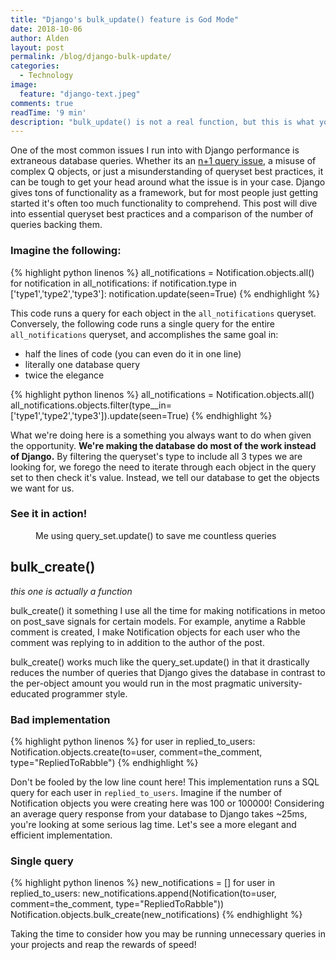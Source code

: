 ```yaml
---
title: "Django's bulk_update() feature is God Mode"
date: 2018-10-06
author: Alden
layout: post
permalink: /blog/django-bulk-update/
categories:
  - Technology
image:
  feature: "django-text.jpeg"
comments: true
readTime: '9 min'
description: "bulk_update() is not a real function, but this is what you are looking for."
---
```


One of the most common issues I run into with Django performance is extraneous database queries. 
Whether its an [n+1 query issue](http://blog.scoutapp.com/articles/2018/04/30/finding-and-fixing-n-1s-in-django-apps),
a misuse of complex Q objects, or just a misunderstanding of queryset best practices, it can be tough
to get your head around what the issue is in your case.
Django gives tons of functionality as a framework, but for most people just getting started
it's often too much functionality to comprehend.
This post will dive into essential queryset best practices and a 
comparison of the number of queries backing them.

### Imagine the following:
{% highlight python linenos %}
all_notifications = Notification.objects.all()
for notification in all_notifications:
  if notification.type in ['type1','type2','type3']:
    notification.update(seen=True)
{% endhighlight %}

This code runs a query for each object in the `all_notifications` queryset. 
Conversely, the following code runs a single query for the entire `all_notifications` queryset, 
and accomplishes the same goal in:

* half the lines of code (you can even do it in one line)
* literally one database query
* twice the elegance

{% highlight python linenos %}
all_notifications = Notification.objects.all()
all_notifications.objects.filter(type__in=['type1','type2','type3']).update(seen=True)
{% endhighlight %}

What we're doing here is a something you always want to do when given
the opportunity. **We're making the database do most of the work instead of Django.**
By filtering the queryset's type to include all 3 types we are looking for, we
forego the need to iterate through each object in the query set to then check it's
value. Instead, we tell our database to get the objects we want for us.

### See it in action!
<figure>
<script src="https://asciinema.org/a/MgOTYUg7TcFSbVnub39VLNeg2.js" id="asciicast-MgOTYUg7TcFSbVnub39VLNeg2" async></script>
   <figcaption>Me using query_set.update() to save me countless queries</figcaption>
</figure>

## bulk_create()

_this one is actually a function_

bulk_create() it something I use all the time for making notifications in metoo 
on post_save signals for certain models. For example, anytime a Rabble comment is
created, I make Notification objects for each user who the comment was replying to
in addition to the author of the post.

bulk_create() works much like the query_set.update() in that it drastically
reduces the number of queries that Django gives the database in contrast to
the per-object amount you would run in the most pragmatic university-educated
programmer style.

### Bad implementation

{% highlight python linenos %}
for user in replied_to_users:
   Notification.objects.create(to=user, comment=the_comment, type="RepliedToRabble")
{% endhighlight %}

Don't be fooled by the low line count here! This implementation runs a SQL query for each
user in `replied_to_users`. Imagine if the number of Notification objects you were creating here
was 100 or 100000! Considering an average query response from your database to Django takes ~25ms,
you're looking at some serious lag time. Let's see a more elegant and efficient implementation.

### Single query

{% highlight python linenos %}
new_notifications = []
for user in replied_to_users:
   new_notifications.append(Notification(to=user, comment=the_comment, type="RepliedToRabble"))
Notification.objects.bulk_create(new_notifications)
{% endhighlight %}

Taking the time to consider how you may be running unnecessary queries in your
projects and reap the rewards of speed!

